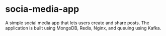 # socia-media-app
A simple social media app that lets users create and share posts. The application is built using MongoDB, Redis, Nginx, and queuing using Kafka.
